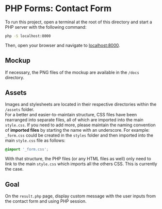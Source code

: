 # PHP Forms: Contact Form

To run this project, open a terminal at the root of this directory and start a PHP server with the following command:
```bash
php -S localhost:8000
```

Then, open your browser and navigate to [localhost:8000](http://localhost:8000/).  

## Mockup
If necessary, the PNG files of the mockup are available in the `/docs` directory.

## Assets
Images and stylesheets are located in their respective directories within the `/assets` folder.  
For a better and easier-to-maintain structure, CSS files have been rearranged into separate files, all of which are imported into the main `style.css`. 
If you need to add more, please maintain the naming convention of **imported files** by starting the name with an underscore. For example: `_form.css` could be created in the `styles` folder and then imported into the main `style.css` file as follows:
```css
@import '_form.css';
```
With that structure, the PHP files (or any HTML files as well) only need to link to the main `style.css` which imports all the others CSS. This is currently the case.

## Goal
On the `result.php` page, display custom message with the user inputs from the contact form and using PHP session.